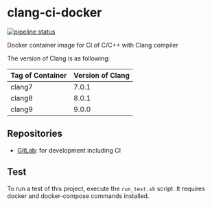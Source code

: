 # clang-ci-docker

[![pipeline status](https://gitlab.com/musicscience37_ci/clang-ci-docker/badges/develop/pipeline.svg)](https://gitlab.com/musicscience37_ci/clang-ci-docker/commits/develop)

Docker container image for CI of C/C++ with Clang compiler

The version of Clang is as following:

| Tag of Container | Version of Clang |
| :--------------- | :--------------- |
| clang7           | 7.0.1            |
| clang8           | 8.0.1            |
| clang9           | 9.0.0            |

## Repositories

- [GitLab](https://gitlab.com/musicscience37_ci/clang-ci-docker):
  for development including CI

## Test

To run a test of this project, execute the `run_test.sh` script.
It requires docker and docker-compose commands installed.
